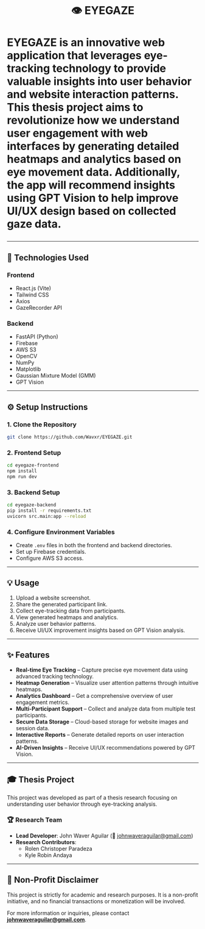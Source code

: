 <h1 align="center">👁️ EYEGAZE<h1>
  
EYEGAZE is an innovative web application that leverages eye-tracking technology to provide valuable insights into user behavior and website interaction patterns. This thesis project aims to revolutionize how we understand user engagement with web interfaces by generating detailed heatmaps and analytics based on eye movement data. Additionally, the app will recommend insights using GPT Vision to help improve UI/UX design based on collected gaze data.

---

## 🚀 Technologies Used

### Frontend
- React.js (Vite)
- Tailwind CSS
- Axios
- GazeRecorder API

### Backend
- FastAPI (Python)
- Firebase
- AWS S3
- OpenCV
- NumPy
- Matplotlib
- Gaussian Mixture Model (GMM)
- GPT Vision

---

## ⚙️ Setup Instructions

### 1. Clone the Repository
```bash
git clone https://github.com/Wavxr/EYEGAZE.git
```

### 2. Frontend Setup
```bash
cd eyegaze-frontend
npm install
npm run dev
```

### 3. Backend Setup
```bash
cd eyegaze-backend
pip install -r requirements.txt
uvicorn src.main:app --reload
```

### 4. Configure Environment Variables
- Create `.env` files in both the frontend and backend directories.
- Set up Firebase credentials.
- Configure AWS S3 access.

---

## 💡 Usage
1. Upload a website screenshot.
2. Share the generated participant link.
3. Collect eye-tracking data from participants.
4. View generated heatmaps and analytics.
5. Analyze user behavior patterns.
6. Receive UI/UX improvement insights based on GPT Vision analysis.

---

## ✨ Features
- **Real-time Eye Tracking** – Capture precise eye movement data using advanced tracking technology.
- **Heatmap Generation** – Visualize user attention patterns through intuitive heatmaps.
- **Analytics Dashboard** – Get a comprehensive overview of user engagement metrics.
- **Multi-Participant Support** – Collect and analyze data from multiple test participants.
- **Secure Data Storage** – Cloud-based storage for website images and session data.
- **Interactive Reports** – Generate detailed reports on user interaction patterns.
- **AI-Driven Insights** – Receive UI/UX recommendations powered by GPT Vision.

---

## 🎓 Thesis Project
This project was developed as part of a thesis research focusing on understanding user behavior through eye-tracking analysis.

### 🏆 Research Team
- **Lead Developer**: John Waver Aguilar (📧 johnwaveraguilar@gmail.com)
- **Research Contributors**:
  - Rolen Christoper Paradeza
  - Kyle Robin Andaya

---

## 📝 Non-Profit Disclaimer
This project is strictly for academic and research purposes. It is a non-profit initiative, and no financial transactions or monetization will be involved.

For more information or inquiries, please contact **johnwaveraguilar@gmail.com**.

